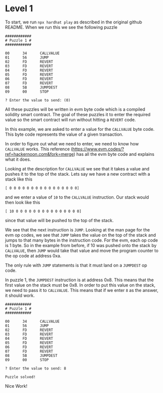 # Level 1

To start, we run ```npx hardhat play``` as described in the original github README. When we run this we see the following puzzle

``` Assembly
############
# Puzzle 1 #
############

00      34      CALLVALUE
01      56      JUMP
02      FD      REVERT
03      FD      REVERT
04      FD      REVERT
05      FD      REVERT
06      FD      REVERT
07      FD      REVERT
08      5B      JUMPDEST
09      00      STOP

? Enter the value to send: (0)
```
All these puzzles will be written in evm byte code which is a compiled solidity smart contract. The goal of these puzzles it to enter the required value so the smart contract will run without hitting a ```REVERT``` code. 

In this example, we are asked to enter a value for the ```CALLVALUE``` byte code. This byte code represents the value of a given transaction. 

In order to figure out what we need to enter, we need to know how ```CALLVALUE``` works. This reference (https://www.evm.codes/?ref=hackernoon.com&fork=merge) has all the evm byte code and explains what it does. 

Looking at the description for ```CALLVALUE``` we see that it takes a value and pushes it to the top of the stack. Lets say we have a new contract with a stack like this

``` Assembly
[ 0 0 0 0 0 0 0 0 0 0 0 0 0 0 0 0]
```
and we enter a value of ```10``` to the ```CALLVALUE``` instruction. Our stack would then look like this

``` Assembly
[ 10 0 0 0 0 0 0 0 0 0 0 0 0 0 0 0]
```
since that value will be pushed to the top of the stack. 

We see that the next instruction is ```JUMP```. Looking at the man page for the evm op codes, we see that ```JUMP``` takes the value on the top of the stack and jumps to that many bytes in the instruction code. For the evm, each op code is 1 byte. So in the example from before, if 10 was pushed onto the stack by ```CALLVALUE```, then ```JUMP``` would take that value and move the program counter to the op code at address 0xa.

The only rule with ```JUMP``` statements is that it must land on a ```JUMPDEST``` op code.

In puzzle 1, the ```JUMPDEST``` instruction is at address 0x8. This means that the first value on the stack must be 0x8. In order to put this value on the stack, we need to pass it to ```CALLVALUE```. This means that if we enter ```8``` as the answer, it should work.

``` Assembly
############
# Puzzle 1 #
############

00      34      CALLVALUE
01      56      JUMP
02      FD      REVERT
03      FD      REVERT
04      FD      REVERT
05      FD      REVERT
06      FD      REVERT
07      FD      REVERT
08      5B      JUMPDEST
09      00      STOP

? Enter the value to send: 8

Puzzle solved!
```
Nice Work!
